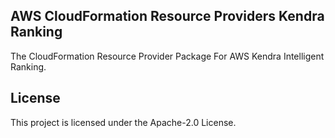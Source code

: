 ## AWS CloudFormation Resource Providers Kendra Ranking

The CloudFormation Resource Provider Package For AWS Kendra Intelligent Ranking.

## License

This project is licensed under the Apache-2.0 License.
